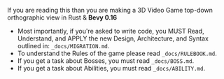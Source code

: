 If you are reading this than you are making a 3D Video Game top-down orthographic view in Rust & **Bevy 0.16**

- Most importantly, if you're asked to write code, you MUST Read, Understand, and APPLY the new Design, Architecture,
  and Syntax
  outlined in: `_docs/MIGRATION.md`.
- To understand the Rules of the game please read `_docs/RULEBOOK.md`.
- If you get a task about Bosses, you must read `_docs/BOSS.md`.
- If you get a task about Abilities, you must read `_docs/ABILITY.md`.

